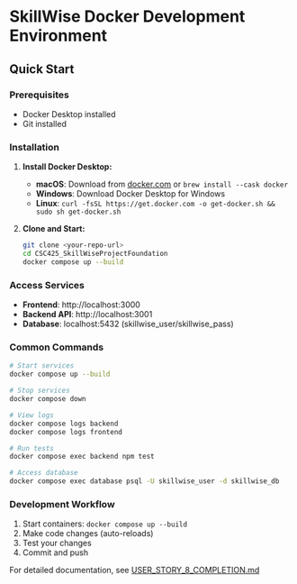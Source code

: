 # SkillWise Docker Development Environment

## Quick Start

### Prerequisites
- Docker Desktop installed
- Git installed

### Installation

1. **Install Docker Desktop:**
   - **macOS**: Download from [docker.com](https://www.docker.com/products/docker-desktop/) or `brew install --cask docker`
   - **Windows**: Download Docker Desktop for Windows
   - **Linux**: `curl -fsSL https://get.docker.com -o get-docker.sh && sudo sh get-docker.sh`

2. **Clone and Start:**
   ```bash
   git clone <your-repo-url>
   cd CSC425_SkillWiseProjectFoundation
   docker compose up --build
   ```

### Access Services
- **Frontend**: http://localhost:3000
- **Backend API**: http://localhost:3001
- **Database**: localhost:5432 (skillwise_user/skillwise_pass)

### Common Commands
```bash
# Start services
docker compose up --build

# Stop services
docker compose down

# View logs
docker compose logs backend
docker compose logs frontend

# Run tests
docker compose exec backend npm test

# Access database
docker compose exec database psql -U skillwise_user -d skillwise_db
```

### Development Workflow
1. Start containers: `docker compose up --build`
2. Make code changes (auto-reloads)
3. Test your changes
4. Commit and push

For detailed documentation, see [USER_STORY_8_COMPLETION.md](docs/USER_STORY_8_COMPLETION.md)